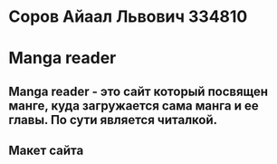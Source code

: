 # Соров Айаал Львович 334810
# Manga reader
## Manga reader - это сайт который посвящен манге, куда загружается сама манга и ее главы. По сути является читалкой.
## Макет сайта
